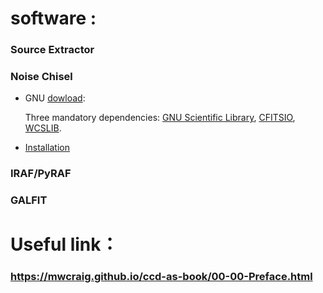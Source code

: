 # software :

### Source Extractor

### Noise Chisel

* GNU [dowload](https://www.gnu.org/software/gnuastro/):

   Three mandatory dependencies: [GNU Scientific Library](http://ftp.rediris.es/mirror/GNU/gsl/), [CFITSIO](https://www.gnu.org/software/gnuastro/manual/html_node/CFITSIO.html), [WCSLIB](https://www.gnu.org/software/gnuastro/manual/html_node/WCSLIB.html).

* [Installation](https://gitlab.com/makhlaghi/reproducible-paper/blob/master/README-hacking.md)

### IRAF/PyRAF

### GALFIT

# Useful link：

### https://mwcraig.github.io/ccd-as-book/00-00-Preface.html
